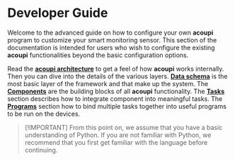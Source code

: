 # Developer Guide

Welcome to the advanced guide on how to configure your own **acoupi** program to
customize your smart monitoring sensor. This section of the documentation is
intended for users who wish to configure the existing **acoupi** functionalities
beyond the basic configuration options.

Read the [**acoupi architecture**](architecture.md) to get
a feel of how **acoupi** works internally. Then you can dive into the details of
the various layers. [**Data schema**](data_schema.md) is
the most basic layer of the framework and that make up the system. The
[**Components**](components.md) are the building blocks of
all **acoupi** functionality. The [**Tasks**](tasks.md)
section describes how to integrate component into meaningful tasks. The
[**Programs**](programs.md) section how to bind multiple
tasks together into useful programs to be run on the devices.

> [!IMPORTANT] From this point on, we assume that you have a basic understanding
> of Python. If you are not familiar with Python, we recommend that you first
> get familiar with the language before continuing.
